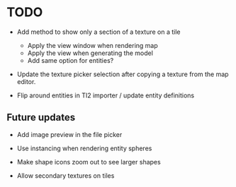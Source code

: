 # TODO

- Add method to show only a section of a texture on a tile
    - Apply the view window when rendering map
    - Apply the view when generating the model
    - Add same option for entities?

- Update the texture picker selection after copying a texture from the map editor.
- Flip around entities in TI2 importer / update entity definitions

## Future updates

- Add image preview in the file picker

- Use instancing when rendering entity spheres

- Make shape icons zoom out to see larger shapes

- Allow secondary textures on tiles
